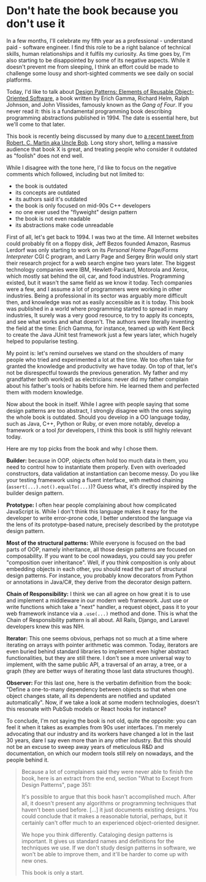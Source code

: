 # Don't hate the book because you don't use it

In a few months, I'll celebrate my fifth year as a professional - understand paid - software engineer. I find this role to be a right balance of technical skills, human relationships and it fulfils my curiosity. As time goes by, I'm also starting to be disappointed by some of its negative aspects. While it doesn't prevent me from sleeping, I think an effort could be made to challenge some lousy and short-sighted comments we see daily on social platforms.

Today, I'd like to talk about [Design Patterns: Elements of Reusable Object-Oriented Software](https://www.amazon.com/Design-Patterns-Object-Oriented-Addison-Wesley-Professional-ebook/dp/B000SEIBB8), a book written by Erich Gamma, Richard Helm, Ralph Johnson, and John Vlissides, famously known as the _Gang of Four_. If you never read it: this is a fundamental programming book describing programming abstractions published in 1994. The date is essential here, but we'll come to that later.

This book is recently being discussed by many due to [a recent tweet from Robert. C. Martin aka Uncle Bob](https://twitter.com/unclebobmartin/status/1306581616983183361). Long story short, telling a massive audience that book X is great, and treating people who consider it outdated as "foolish" does not end well.

While I disagree with the tone here, I'd like to focus on the negative comments which followed, including but not limited to:

- the book is outdated
- its concepts are outdated
- its authors said it's outdated
- the book is only focused on mid-90s C++ developers
- no one ever used the "flyweight" design pattern
- the book is not even readable
- its abstractions make code unreadable

First of all, let's get back to 1994. I was two at the time. All Internet websites could probably fit on a floppy disk, Jeff Bezos founded Amazon, Rasmus Lerdorf was only starting to work on its _Personal Home Page/Forms Interpreter_ CGI C program, and Larry Page and Sergey Brin would only start their research project for a web search engine two years later. The biggest technology companies were IBM, Hewlett-Packard, Motorola and Xerox, which mostly sat behind the oil, car, and food industries. Programming existed, but it wasn't the same field as we know it today. Tech companies were a few, and I assume a lot of programmers were working in other industries. Being a professional in its sector was arguably more difficult then, and knowledge was not as easily accessible as it is today. This book was published in a world where programming started to spread in many industries, It surely was a very good resource, to try to apply its concepts, and see what works and what doesn't. The authors were literally inventing the field at the time: Erich Gamma, for instance, teamed up with Kent Beck to create the Java JUnit test framework just a few years later, which hugely helped to popularise testing.

My point is: let's remind ourselves we stand on the shoulders of many people who tried and experimented a lot at the time. We too often take for granted the knowledge and productivity we have today. On top of that, let's not be disrespectful towards the previous generation. My father and my grandfather both work(ed) as electricians: never did my father complain about his father's tools or habits before him. He learned them and perfected them with modern knowledge.

Now about the book in itself. While I agree with people saying that some design patterns are too abstract, I strongly disagree with the ones saying the whole book is outdated. Should you develop in a OO language today, such as Java, C++, Python or Ruby, or even more notably, develop a framework or a tool _for_ developers, I think this book is still highly relevant today.

Here are my top picks from the book and why I chose them.

**Builder:** because in OOP, objects often hold too much data in them, you need to control how to instantiate them properly. Even with overloaded constructors, data validation at instantiation can become messy. Do you like your testing framework using a fluent interface_ with method chaining (`assert(...).not().equalTo(...)`)? Guess what, it's directly inspired by the builder design pattern.

**Prototype:** I often hear people complaining about how complicated JavaScript is. While I don't think this language makes it easy for the developer to write error-prone code, I better understood the language via the lens of its prototype-based nature, precisely described by the prototype design pattern.

**Most of the structural patterns:** While everyone is focused on the bad parts of OOP, namely inheritance, all those design patterns are focused on composability. If you want to be cool nowadays, you could say you prefer "composition over inheritance". Well, if you think composition is only about embedding objects in each other, you should read the part of structural design patterns. For instance, you probably know decorators from Python or annotations in Java/C#, they derive from the decorator design pattern.

**Chain of Responsibility:** I think we can all agree on how great it is to use and implement a middleware in our modern web framework. Just use or write functions which take a "next" handler, a request object, pass it to your web framework instance via a `.use(...)` method and done. This is what the Chain of Responsibility pattern is all about. All Rails, Django, and Laravel developers knew this was NIH.

**Iterator:** This one seems obvious, perhaps not so much at a time where iterating on arrays with pointer arithmetic was common. Today, iterators are even buried behind standard libraries to implement even higher abstract functionalities, but they are still there. I don't see a more universal way to implement, with the same public API, a traversal of an array, a tree, or a graph (they are better ways of iterating those last data structures though).

**Observer:** For this last one, here is the verbatim definition from the book: "Define a one-to-many dependency between objects so that when one object changes state, all its dependents are notified and updated automatically". Now, if we take a look at some modern technologies, doesn't this resonate with PubSub models or React hooks for instance?

To conclude, I'm not saying the book is not old, quite the opposite: you can feel it when it takes as examples from 90s user interfaces. I'm merely advocating that our industry and its workers have changed a lot in the last 30 years, dare I say even more than in any other industry. But this should not be an excuse to sweep away years of meticulous R&D and documentation, on which our modern tools still rely on nowadays, and the people behind it.

> Because a lot of complainers said they were never able to finish the book, here is an extract from the end, section "What to Except from Design Patterns", page 351:
> 
> It's possible to argue that this book hasn't accomplished much. After all, it doesn't present any algorithms or programming techniques that haven't been used before. [...] it just documents existing designs. You could conclude that it makes a reasonable tutorial, perhaps, but it certainly can't offer much to an experienced object-oriented designer.
> 
> We hope you think differently. Cataloging design patterns is important. It gives us standard names and definitions for the techniques we use. If we don't study design patterns in software, we won't be able to improve them, and it'll be harder to come up with new ones.
> 
> This book is only a start.